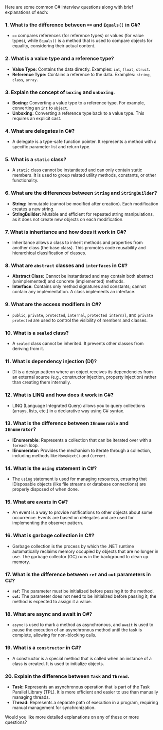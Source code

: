 Here are some common C# interview questions along with brief explanations of each:

### 1. **What is the difference between `==` and `Equals()` in C#?**

- `==` compares references (for reference types) or values (for value types), while `Equals()` is a method that is used to compare objects for equality, considering their actual content.

### 2. **What is a value type and a reference type?**

- **Value Type:** Contains the data directly. Examples: `int`, `float`, `struct`.
- **Reference Type:** Contains a reference to the data. Examples: `string`, `class`, `array`.

### 3. **Explain the concept of `boxing` and `unboxing`.**

- **Boxing:** Converting a value type to a reference type. For example, converting an `int` to `object`.
- **Unboxing:** Converting a reference type back to a value type. This requires an explicit cast.

### 4. **What are delegates in C#?**

- A delegate is a type-safe function pointer. It represents a method with a specific parameter list and return type.

### 5. **What is a `static` class?**

- A `static` class cannot be instantiated and can only contain static members. It is used to group related utility methods, constants, or other functionality.

### 6. **What are the differences between `String` and `StringBuilder`?**

- **String:** Immutable (cannot be modified after creation). Each modification creates a new string.
- **StringBuilder:** Mutable and efficient for repeated string manipulations, as it does not create new objects on each modification.

### 7. **What is inheritance and how does it work in C#?**

- Inheritance allows a class to inherit methods and properties from another class (the base class). This promotes code reusability and hierarchical classification of classes.

### 8. **What are `abstract` classes and `interfaces` in C#?**

- **Abstract Class:** Cannot be instantiated and may contain both abstract (unimplemented) and concrete (implemented) methods.
- **Interface:** Contains only method signatures and constants; cannot contain any implementation. A class implements an interface.

### 9. **What are the access modifiers in C#?**

- `public`, `private`, `protected`, `internal`, `protected internal`, and `private protected` are used to control the visibility of members and classes.

### 10. **What is a `sealed` class?**

- A `sealed` class cannot be inherited. It prevents other classes from deriving from it.

### 11. **What is dependency injection (DI)?**

- DI is a design pattern where an object receives its dependencies from an external source (e.g., constructor injection, property injection) rather than creating them internally.

### 12. **What is LINQ and how does it work in C#?**

- LINQ (Language Integrated Query) allows you to query collections (arrays, lists, etc.) in a declarative way using C# syntax.

### 13. **What is the difference between `IEnumerable` and `IEnumerator`?**

- **IEnumerable:** Represents a collection that can be iterated over with a `foreach` loop.
- **IEnumerator:** Provides the mechanism to iterate through a collection, including methods like `MoveNext()` and `Current`.

### 14. **What is the `using` statement in C#?**

- The `using` statement is used for managing resources, ensuring that IDisposable objects (like file streams or database connections) are properly disposed of when done.

### 15. **What are `events` in C#?**

- An event is a way to provide notifications to other objects about some occurrence. Events are based on delegates and are used for implementing the observer pattern.

### 16. **What is garbage collection in C#?**

- Garbage collection is the process by which the .NET runtime automatically reclaims memory occupied by objects that are no longer in use. The garbage collector (GC) runs in the background to clean up memory.

### 17. **What is the difference between `ref` and `out` parameters in C#?**

- **`ref`:** The parameter must be initialized before passing it to the method.
- **`out`:** The parameter does not need to be initialized before passing it; the method is expected to assign it a value.

### 18. **What are async and await in C#?**

- `async` is used to mark a method as asynchronous, and `await` is used to pause the execution of an asynchronous method until the task is complete, allowing for non-blocking calls.

### 19. **What is a `constructor` in C#?**

- A constructor is a special method that is called when an instance of a class is created. It is used to initialize objects.

### 20. **Explain the difference between `Task` and `Thread`.**

- **Task:** Represents an asynchronous operation that is part of the Task Parallel Library (TPL). It is more efficient and easier to use than manually managing threads.
- **Thread:** Represents a separate path of execution in a program, requiring manual management for synchronization.

Would you like more detailed explanations on any of these or more questions?
